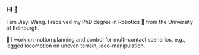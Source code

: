 ### Hi 👋

I am Jiayi Wang. I received my PhD degree in Robotics 🤖 from the University of Edinburgh.

🔭 I work on motion planning and control for multi-contact scenarios, e.g., legged locomotion on uneven terrain, loco-manipulation.

<!--
**jjiayu/jjiayu** is a ✨ _special_ ✨ repository because its `README.md` (this file) appears on your GitHub profile.

Here are some ideas to get you started:

- 🔭 I’m currently working on ...
- 🌱 I’m currently learning ...
- 👯 I’m looking to collaborate on ...
- 🤔 I’m looking for help with ...
- 💬 Ask me about ...
- 📫 How to reach me: ...
- 😄 Pronouns: ...
- ⚡ Fun fact: ...
-->

